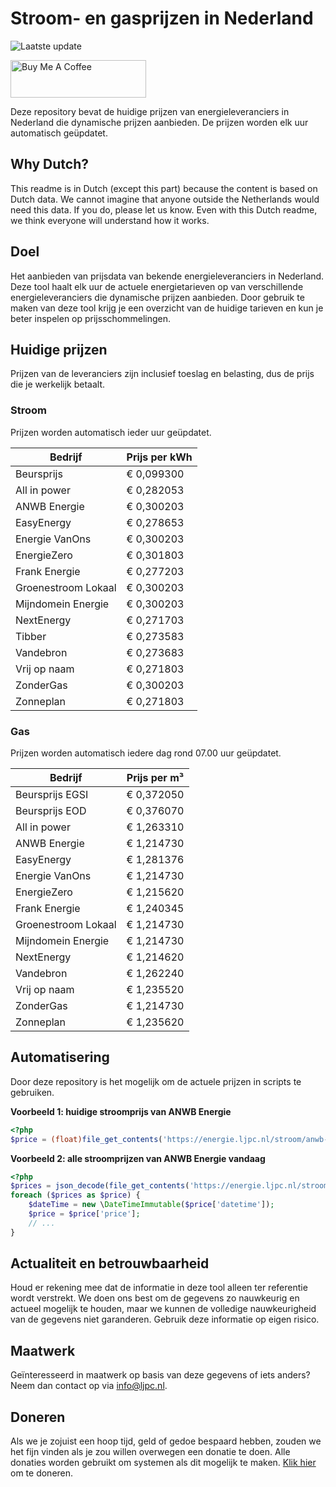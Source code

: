 # Stroom- en gasprijzen in Nederland

![Laatste update](https://img.shields.io/badge/laatste%20update-2024--09--29%2003%3A00%20CET-brightgreen)

<a href="https://www.buymeacoffee.com/Lars-" target="_blank"><img src="https://cdn.buymeacoffee.com/buttons/v2/default-orange.png" alt="Buy Me A Coffee" height="60" style="height: 60px !important;width: 217px !important;" ></a>

Deze repository bevat de huidige prijzen van energieleveranciers in Nederland die dynamische prijzen aanbieden. De prijzen worden elk uur automatisch geüpdatet.

## Why Dutch?

This readme is in Dutch (except this part) because the content is based on Dutch data. We cannot imagine that anyone outside the Netherlands would need this data. If you do, please let us know. Even with this Dutch readme, we think
everyone will understand how it works.

## Doel

Het aanbieden van prijsdata van bekende energieleveranciers in Nederland. Deze tool haalt elk uur de actuele energietarieven op van verschillende energieleveranciers die dynamische prijzen aanbieden. Door gebruik te maken van deze tool
krijg je een overzicht van de huidige tarieven en kun je beter inspelen op prijsschommelingen.

## Huidige prijzen

Prijzen van de leveranciers zijn inclusief toeslag en belasting, dus de prijs die je werkelijk betaalt.

### Stroom

Prijzen worden automatisch ieder uur geüpdatet.

 Bedrijf | Prijs per kWh 
---------|---------------
Beursprijs | € 0,099300
All in power | € 0,282053
ANWB Energie | € 0,300203
EasyEnergy | € 0,278653
Energie VanOns | € 0,300203
EnergieZero | € 0,301803
Frank Energie | € 0,277203
Groenestroom Lokaal | € 0,300203
Mijndomein Energie | € 0,300203
NextEnergy | € 0,271703
Tibber | € 0,273583
Vandebron | € 0,273683
Vrij op naam | € 0,271803
ZonderGas | € 0,300203
Zonneplan | € 0,271803


### Gas

Prijzen worden automatisch iedere dag rond 07.00 uur geüpdatet.

 Bedrijf | Prijs per m³ 
---------|--------------
Beursprijs EGSI | € 0,372050
Beursprijs EOD | € 0,376070
All in power | € 1,263310
ANWB Energie | € 1,214730
EasyEnergy | € 1,281376
Energie VanOns | € 1,214730
EnergieZero | € 1,215620
Frank Energie | € 1,240345
Groenestroom Lokaal | € 1,214730
Mijndomein Energie | € 1,214730
NextEnergy | € 1,214620
Vandebron | € 1,262240
Vrij op naam | € 1,235520
ZonderGas | € 1,214730
Zonneplan | € 1,235620


## Automatisering

Door deze repository is het mogelijk om de actuele prijzen in scripts te gebruiken.

**Voorbeeld 1: huidige stroomprijs van ANWB Energie**

```php
<?php
$price = (float)file_get_contents('https://energie.ljpc.nl/stroom/anwb-energie-nu.txt');

```

**Voorbeeld 2: alle stroomprijzen van ANWB Energie vandaag**

```php
<?php
$prices = json_decode(file_get_contents('https://energie.ljpc.nl/stroom/all-in-power-vandaag.json'),true);
foreach ($prices as $price) {
    $dateTime = new \DateTimeImmutable($price['datetime']);
    $price = $price['price'];
    // ...
}
```

## Actualiteit en betrouwbaarheid

Houd er rekening mee dat de informatie in deze tool alleen ter referentie wordt verstrekt. We doen ons best om de gegevens zo nauwkeurig en actueel mogelijk te houden, maar we kunnen de volledige nauwkeurigheid van de gegevens niet
garanderen. Gebruik deze informatie op eigen risico.

## Maatwerk

Geïnteresseerd in maatwerk op basis van deze gegevens of iets anders? Neem dan contact op
via [info@ljpc.nl](mailto:info@ljpc.nl?subject=Energie%20prijzen).

## Doneren

Als we je zojuist een hoop tijd, geld of gedoe bespaard hebben, zouden we het fijn vinden als je zou willen overwegen een
donatie te doen. Alle donaties worden gebruikt om systemen als dit mogelijk te
maken. [Klik hier](https://www.buymeacoffee.com/Lars-) om te doneren.
